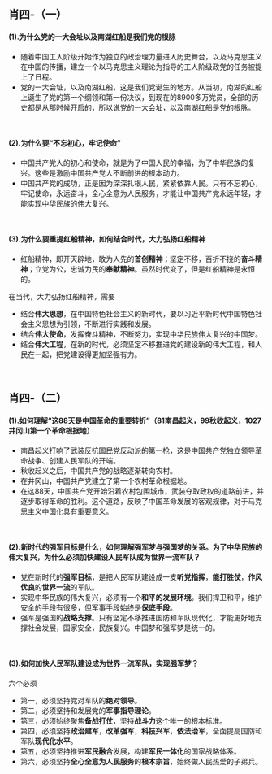 ##	肖四-（一）

####	(1).为什么党的一大会址以及南湖红船是我们党的根脉

*	随着中国工人阶级开始作为独立的政治理力量进入历史舞台，以及马克思主义在中国的传播，建立一个以马克思主义理论为指导的工人阶级政党的任务被提上了日程。
*	党的一大会址，以及南湖红船，这是我们党诞生的地方。从当初，南湖的红船上诞生了党的第一个纲领和第一份决议，到现在的8900多万党员，全部的历史都是从那时候开启的，所以说党的一大会址，以及南湖红船是党的根脉。

<br/>

####	(2).为什么要“不忘初心，牢记使命”

*	中国共产党人的初心和使命，就是为了中国人民的幸福，为了中华民族的复兴。这些是激励中国共产党人不断前进的根本动力。
*	中国共产党的成功，正是因为深深扎根人民，紧紧依靠人民。只有不忘初心，牢记使命，永远奋斗，全心全意为人民服务，才能让中国共产党永远年轻，才能实现中华民族的伟大复兴。

<br/>

####	(3).为什么要重提红船精神，如何结合时代，大力弘扬红船精神

*	红船精神，即开天辟地，敢为人先的**首创精神**；坚定不移，百折不挠的**奋斗精神**；立党为公，忠诚为民的**奉献精神**。虽然时代变了，但是红船精神是永恒的。

在当代，大力弘扬红船精神，需要

*	结合**伟大思想**，在中国特色社会主义的新时代，要以习近平新时代中国特色社会主义思想为引领，不断进行实践和发展。
*	结合**伟大使命**，发挥奋斗精神，不断努力，实现中华民族伟大复兴的中国梦。
*	结合**伟大工程**，在新的时代，必须坚定不移推进党的建设新的伟大工程，和人民在一起，把党建设得更加坚强有力。

<br/>

##	肖四-（二）

####	(1).如何理解“这88天是中国革命的重要转折”（81南昌起义，99秋收起义，1027井冈山第一个革命根据地）

*	南昌起义打响了武装反抗国民党反动派的第一枪，这是中国共产党独立领导革命战争、创建人民军队的开端。
*	秋收起义之后，中国共产党的战略逐渐转向农村。
*	在井冈山，中国共产党建立了第一个农村革命根据地。
*	在这88天，中国共产党开始沿着农村包围城市，武装夺取政权的道路前进，并逐步取得革命的胜利。这个道路，反映了中国革命发展的客观规律，对于马克思主义中国化具有重要意义。

<br/>

####	(2).新时代的强军目标是什么，如何理解强军梦与强国梦的关系。为了中华民族的伟大复兴，为什么必须加快建设人民军队成为世界一流军队？

*	党在新时代的**强军目标**，是把人民军队建设成一支**听党指挥**，**能打胜仗**，**作风优良**的**世界一流**的军队。
*	实现中华民族的伟大复兴，必须有一个**和平的发展环境**。我们捍卫和平，维护安全的手段有很多，但军事手段始终是**保底手段**。
*	强军是强国的**战略支撑**。只有坚定不移推进国防和军队现代化，才能更好地支撑社会发展，国家安全，民族复兴。中国梦和强军梦是统一的。

<br/>

####	(3).如何加快人民军队建设成为世界一流军队，实现强军梦？

六个必须

*	第一，必须坚持党对军队的**绝对领导**。
*	第二，必须坚持和发展党的**军事指导理论**。
*	第三，必须始终聚焦**备战打仗**，坚持**战斗力**这个唯一的根本标准。
*	第四，必须坚持**政治建军**，**改革强军**，**科技兴军**，**依法治军**，全面提高国防和军队**现代化水平**。
*	第五，必须坚持推进**军民融合**发展，构建**军民一体化**的国家战略体系。
*	第六，必须坚持**全心全意为人民服务**的**根本宗旨**，始终做人民热爱的子弟兵。

<br/>
